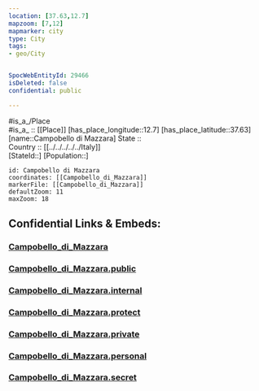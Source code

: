 ```yaml
---
location: [37.63,12.7] 
mapzoom: [7,12] 
mapmarker: city 
type: City
tags:
- geo/City


SpocWebEntityId: 29466
isDeleted: false
confidential: public

---
```

#is_a_/Place  
#is_a_ :: [[Place]] 
[has_place_longitude::12.7] 
[has_place_latitude::37.63] 
[name::Campobello di Mazzara] 
State ::  
Country :: [[../../../../../Italy]]  
[StateId::] 
[Population::] 



```leaflet
id: Campobello di Mazzara
coordinates: [[Campobello_di_Mazzara]] 
markerFile: [[Campobello_di_Mazzara]] 
defaultZoom: 11 
maxZoom: 18
```


## Confidential Links & Embeds: 

### [Campobello_di_Mazzara](/_Standards/Earth/Continent/Europe/Europe~South/Italy/regions~Italy/Sicily/Trapani/City/Campobello_di_Mazzara.md) 

### [Campobello_di_Mazzara.public](/_public/Earth/Continent/Europe/Europe~South/Italy/regions~Italy/Sicily/Trapani/City/Campobello_di_Mazzara.public.md) 

### [Campobello_di_Mazzara.internal](/_internal/Earth/Continent/Europe/Europe~South/Italy/regions~Italy/Sicily/Trapani/City/Campobello_di_Mazzara.internal.md) 

### [Campobello_di_Mazzara.protect](/_protect/Earth/Continent/Europe/Europe~South/Italy/regions~Italy/Sicily/Trapani/City/Campobello_di_Mazzara.protect.md) 

### [Campobello_di_Mazzara.private](/_private/Earth/Continent/Europe/Europe~South/Italy/regions~Italy/Sicily/Trapani/City/Campobello_di_Mazzara.private.md) 

### [Campobello_di_Mazzara.personal](/_personal/Earth/Continent/Europe/Europe~South/Italy/regions~Italy/Sicily/Trapani/City/Campobello_di_Mazzara.personal.md) 

### [Campobello_di_Mazzara.secret](/_secret/Earth/Continent/Europe/Europe~South/Italy/regions~Italy/Sicily/Trapani/City/Campobello_di_Mazzara.secret.md)

